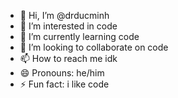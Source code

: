 - 👋 Hi, I’m @drducminh
- 👀 I’m interested in code
- 🌱 I’m currently learning code
- 💞️ I’m looking to collaborate on code
- 📫 How to reach me idk
- 😄 Pronouns: he/him
- ⚡ Fun fact: i like code

<!---
drducminh/drducminh is a ✨ special ✨ repository because its `README.md` (this file) appears on your GitHub profile.
You can click the Preview link to take a look at your changes.
--->
